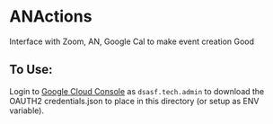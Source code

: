# ANActions
Interface with Zoom, AN, Google Cal to make event creation Good

## To Use: 
Login to [Google Cloud Console](https://console.cloud.google.com/apis/credentials) as ```dsasf.tech.admin``` to download the OAUTH2 credentials.json to place in this directory (or setup as ENV variable).
